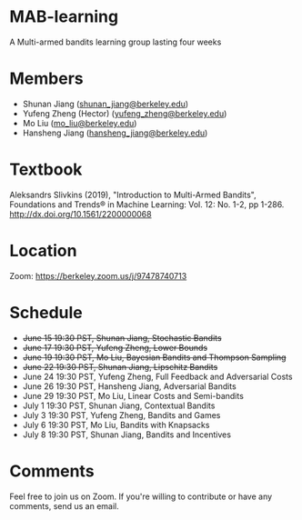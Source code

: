 # MAB-learning
A Multi-armed bandits learning group lasting four weeks

# Members
* Shunan Jiang (shunan_jiang@berkeley.edu)
* Yufeng Zheng (Hector) (yufeng_zheng@berkeley.edu)
* Mo Liu (mo_liu@berkeley.edu)
* Hansheng Jiang (hansheng_jiang@berkeley.edu)

# Textbook
Aleksandrs Slivkins (2019), "Introduction to Multi-Armed Bandits", Foundations and Trends® in Machine Learning: Vol. 12: No. 1-2, pp 1-286. http://dx.doi.org/10.1561/2200000068

# Location 
Zoom: https://berkeley.zoom.us/j/97478740713

# Schedule
* ~~June 15 19:30 PST, Shunan Jiang, Stochastic Bandits~~
* ~~June 17 19:30 PST, Yufeng Zheng, Lower Bounds~~
* ~~June 19 19:30 PST, Mo Liu, Bayesian Bandits and Thompson Sampling~~
* ~~June 22 19:30 PST, Shunan Jiang, Lipschitz Bandits~~
* June 24 19:30 PST, Yufeng Zheng, Full Feedback and Adversarial Costs
* June 26 19:30 PST, Hansheng Jiang, Adversarial Bandits
* June 29 19:30 PST, Mo Liu, Linear Costs and Semi-bandits
* July 1 19:30 PST, Shunan Jiang, Contextual Bandits
* July 3 19:30 PST, Yufeng Zheng, Bandits and Games
* July 6 19:30 PST, Mo Liu, Bandits with Knapsacks
* July 8 19:30 PST, Shunan Jiang, Bandits and Incentives


# Comments
Feel free to join us on Zoom. If you're willing to contribute or have any comments, send us an email. 





